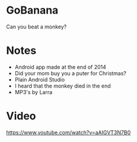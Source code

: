 # GoBanana
Can you beat a monkey?

# Notes
- Android app made at the end of 2014
- Did your mom buy you a puter for Christmas?
- Plain Android Studio
- I heard that the monkey died in the end
- MP3's by Larra

# Video

https://www.youtube.com/watch?v=aAIGVT3N7B0

